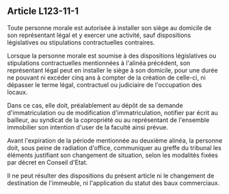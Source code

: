 Article L123-11-1
----
Toute personne morale est autorisée à installer son siège au domicile de son
représentant légal et y exercer une activité, sauf dispositions législatives ou
stipulations contractuelles contraires.

Lorsque la personne morale est soumise à des dispositions législatives ou
stipulations contractuelles mentionnées à l'alinéa précédent, son représentant
légal peut en installer le siège à son domicile, pour une durée ne pouvant ni
excéder cinq ans à compter de la création de celle-ci, ni dépasser le terme
légal, contractuel ou judiciaire de l'occupation des locaux.

Dans ce cas, elle doit, préalablement au dépôt de sa demande d'immatriculation
ou de modification d'immatriculation, notifier par écrit au bailleur, au
syndicat de la copropriété ou au représentant de l'ensemble immobilier son
intention d'user de la faculté ainsi prévue.

Avant l'expiration de la période mentionnée au deuxième alinéa, la personne
doit, sous peine de radiation d'office, communiquer au greffe du tribunal les
éléments justifiant son changement de situation, selon les modalités fixées par
décret en Conseil d'Etat.

Il ne peut résulter des dispositions du présent article ni le changement de
destination de l'immeuble, ni l'application du statut des baux commerciaux.
